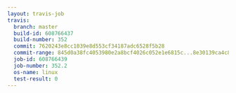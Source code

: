 ```yaml
---
layout: travis-job
travis:
  branch: master
  build-id: 608766437
  build-number: 352
  commit: 7620243e8cc1039e8d553cf34187adc6528f5b28
  commit-range: 845d0a38fc4053980e2a8bcf4026c052e1e6815c...8e30139ca4c827eb3e9bec5dec921dcd7daddecf
  job-id: 608766439
  job-number: 352.2
  os-name: linux
  test-result: 0
---
```

